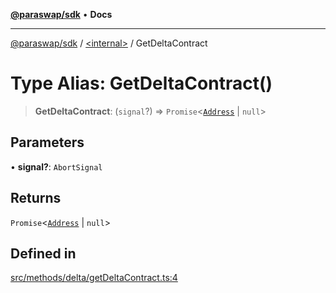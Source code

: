 [**@paraswap/sdk**](../../README.md) • **Docs**

***

[@paraswap/sdk](../../globals.md) / [\<internal\>](../README.md) / GetDeltaContract

# Type Alias: GetDeltaContract()

> **GetDeltaContract**: (`signal`?) => `Promise`\<[`Address`](../../type-aliases/Address.md) \| `null`\>

## Parameters

• **signal?**: `AbortSignal`

## Returns

`Promise`\<[`Address`](../../type-aliases/Address.md) \| `null`\>

## Defined in

[src/methods/delta/getDeltaContract.ts:4](https://github.com/paraswap/paraswap-sdk/blob/master/src/methods/delta/getDeltaContract.ts#L4)
